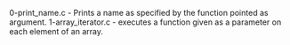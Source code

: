 0-print_name.c - Prints a name as specified by the function pointed as argument.
1-array_iterator.c - executes a function given as a parameter on each element of an array.
